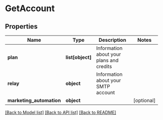 # GetAccount

## Properties
Name | Type | Description | Notes
------------ | ------------- | ------------- | -------------
**plan** | **list[object]** | Information about your plans and credits | 
**relay** | **object** | Information about your SMTP account | 
**marketing_automation** | **object** |  | [optional] 

[[Back to Model list]](../README.md#documentation-for-models) [[Back to API list]](../README.md#documentation-for-api-endpoints) [[Back to README]](../README.md)


